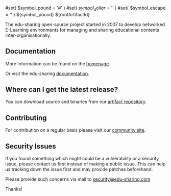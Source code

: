 #set( $symbol_pound = '#' )
#set( $symbol_dollar = '$' )
#set( $symbol_escape = '\' )
${symbol_pound} ${rootArtifactId}

The edu-sharing open-source project started in 2007 to develop networked E-Learning environments 
for managing and sharing educational contents inter-organisationally.

Documentation
-------------
More information can be found on the [homepage](http://www.edu-sharing.com).

Or visit the edu-sharing [documentation](http://docs.edu-sharing.com/confluence/edp).

Where can I get the latest release?
-----------------------------------
You can download source and binaries from our [artifact repository](https://artifacts.edu-sharing.com).

Contributing
------------
For contribution on a regular basis please visit our [community site](http://edu-sharing-network.org/?lang=en).

Security Issues
---------------
If you found something which might could be a vulnerability or a security issue, 
please contact us first instead of making a public issue. 
This can help us tracking down the issue first and may provide patches beforehand.

Please provide such concerns via mail to security@edu-sharing.com

Thanks!
